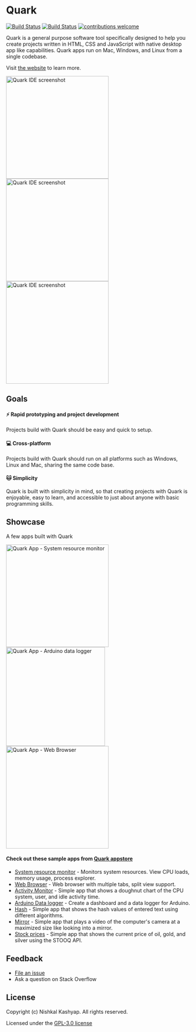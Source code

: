 # Quark

[![Build Status](https://travis-ci.org/Nishkalkashyap/Quark-electron.svg?branch=master-all)](https://travis-ci.org/Nishkalkashyap/Quark-electron)
[![Build Status](https://ci.appveyor.com/api/projects/status/e9n73kxva64pccwe/branch/master-all?svg=true)](https://ci.appveyor.com/project/Nishkalkashyap/quark-electron)
[![contributions welcome](https://img.shields.io/badge/contributions-welcome-brightgreen.svg?style=flat)](https://github.com/Nishkalkashyap/Quark-docs)

Quark is a general purpose software tool specifically designed to help you create projects written in HTML, CSS and JavaScript with native desktop app like capabilities. Quark apps run on Mac, Windows, and Linux from a single codebase.

Visit [the website](https://quarkjs.io) to learn more.

<div>
<img src="./readme/image-1.jpg" alt="Quark IDE screenshot" width="280"/>
<img src="./readme/image-2.jpg" alt="Quark IDE screenshot" width="280"/>
<img src="./readme/image-3.jpg" alt="Quark IDE screenshot" width="280"/>
</div>

## Goals

#### ⚡ Rapid prototyping and project development
Projects build with Quark should be easy and quick to setup.

#### 💻 Cross-platform
Projects build with Quark should run on all platforms such as Windows, Linux and Mac, sharing the same code base.

#### 🐱 Simplicity
Quark is built with simplicity in mind, so that creating projects with Quark is enjoyable, easy to learn, and accessible to just about anyone with basic programming skills.

## Showcase 
A few apps built with Quark

<div>
<img src="./readme/system-monitor.gif" alt="Quark App - System resource monitor" width="280"/>
<img src="https://i.imgur.com/vnvEMNx.gif" alt="Quark App - Arduino data logger" width="270"/>
<img src="./readme/web-browser.gif" alt="Quark App - Web Browser" width="280"/>
</div>

#### Check out these sample apps from [Quark appstore](https://quarkjs.io)
* [System resource monitor](https://dash.quarkjs.io/98ErmpQVApXvbsNWI6lvxLAAhpj2/_ybxmtnoilpu4nwj0t4/project) - Monitors system resources. View CPU loads, memory usage, process explorer.
* [Web Browser](https://dash.quarkjs.io/98ErmpQVApXvbsNWI6lvxLAAhpj2/_0umm60gvnlierd0ku7/project) - Web browser with multiple tabs, split view support.
* [Activity Monitor](https://dash.quarkjs.io/98ErmpQVApXvbsNWI6lvxLAAhpj2/_y43pdal0kqgi99x5fh/project) - Simple app that shows a doughnut chart of the CPU system, user, and idle activity time.
* [Arduino Data logger](https://dash.quarkjs.io/98ErmpQVApXvbsNWI6lvxLAAhpj2/_6if0m0z5ol5inermo8/project) - Create a dashboard and a data logger for Arduino.
* [Hash](https://dash.quarkjs.io/98ErmpQVApXvbsNWI6lvxLAAhpj2/_roomlkgizmk1nzc7of/project) - Simple app that shows the hash values of entered text using different algorithms.
* [Mirror](https://dash.quarkjs.io/98ErmpQVApXvbsNWI6lvxLAAhpj2/_gnk42qk7gepvshsva1/project) - Simple app that plays a video of the computer's camera at a maximized size like looking into a mirror.
* [Stock prices](https://dash.quarkjs.io/98ErmpQVApXvbsNWI6lvxLAAhpj2/_cwub3h5x8ctfdt6rfs/project) - Simple app that shows the current price of oil, gold, and silver using the STOOQ API.

## Feedback

* [File an issue](https://github.com/Nishkalkashyap/Quark-electron/issues)
* Ask a question on Stack Overflow

## License
Copyright (c) Nishkal Kashyap. All rights reserved.

Licensed under the [GPL-3.0 license](https://github.com/Nishkalkashyap/Quark-electron/blob/master/LICENSE)